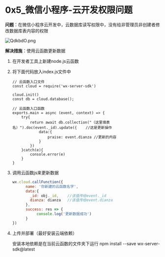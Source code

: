 # 0x5_微信小程序-云开发权限问题

**问题**：在微信小程序云开发中，云数据库读写权限中，没有给非管理员非创建者修改数据库表内容的权限

![QdkbdO.png](https://s2.ax1x.com/2019/12/08/QdkbdO.png)

**解决措施**：使用云函数更新数据

1. 在开发者工具上新建node.js云函数

2. 将下面代码放入index.js文件中

   ```
   // 云函数入口文件
   const cloud = require('wx-server-sdk')
   
   cloud.init()
   const db = cloud.database();
   
   // 云函数入口函数
   exports.main = async (event, context) => {
       try{
           return await db.collection("（这里填表名）").doc(event._id).update({	//这是更新操作
               data:{
                   praise: event.dianza	//更新的内容
               }
           })
       }catch(e){
           console.error(e)
       }
   }
   ```

3. 调用云函数js来更新数据

   ```js
   wx.cloud.callFunction({
         name: '你新建的云函数名字',
         data:{
           _id: obj._id,	//该值传给event._id
           dianza: dianza	//该值传给event.dianza
         },
         success: res => {
              console.log('更新数据成功')
         }
   })
   ```

4. 上传并部署（最好安装云端依赖）

   安装本地依赖是在当前云函数的文件夹下运行 npm install --save wx-server-sdk@latest

